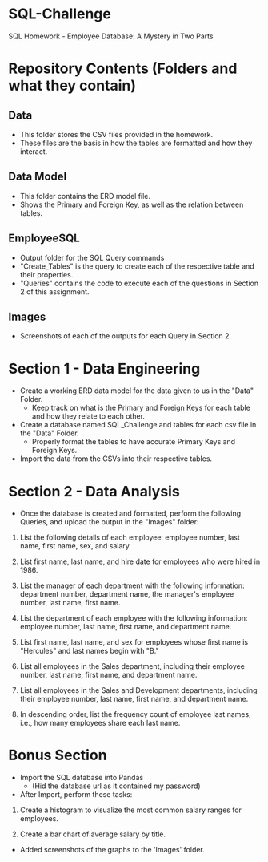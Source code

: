 # SQL-Challenge
 SQL Homework - Employee Database: A Mystery in Two Parts
 
# Repository Contents (Folders and what they contain)
## Data
- This folder stores the CSV files provided in the homework.
- These files are the basis in how the tables are formatted and how they interact.

## Data Model
- This folder contains the ERD model file.
- Shows the Primary and Foreign Key, as well as the relation between tables.

## EmployeeSQL
- Output folder for the SQL Query commands
- "Create_Tables" is the query to create each of the respective table and their properties.
- "Queries" contains the code to execute each of the questions in Section 2 of this assignment.

## Images
- Screenshots of each of the outputs for each Query in Section 2.

# Section 1 - Data Engineering
- Create a working ERD data model for the data given to us in the "Data" Folder.
   - Keep track on what is the Primary and Foreign Keys for each table and how they relate to each other.
- Create a database named SQL_Challenge and tables for each csv file in the "Data" Folder.
   - Properly format the tables to have accurate Primary Keys and Foreign Keys.
- Import the data from the CSVs into their respective tables.

# Section 2 - Data Analysis
- Once the database is created and formatted, perform the following Queries, and upload the output in the "Images" folder:

 1. List the following details of each employee: employee number, last name, first name, sex, and salary.

 2. List first name, last name, and hire date for employees who were hired in 1986.

 3. List the manager of each department with the following information: department number, department name, the manager's employee number, last name, first name.

 4. List the department of each employee with the following information: employee number, last name, first name, and department name.

 5. List first name, last name, and sex for employees whose first name is "Hercules" and last names begin with "B."

 6. List all employees in the Sales department, including their employee number, last name, first name, and department name.

 7. List all employees in the Sales and Development departments, including their employee number, last name, first name, and department name.

 8. In descending order, list the frequency count of employee last names, i.e., how many employees share each last name.

# Bonus Section 

- Import the SQL database into Pandas
   - (Hid the database url as it contained my password)
- After Import, perform these tasks:

1. Create a histogram to visualize the most common salary ranges for employees.

2. Create a bar chart of average salary by title.

- Added screenshots of the graphs to the 'Images' folder.
